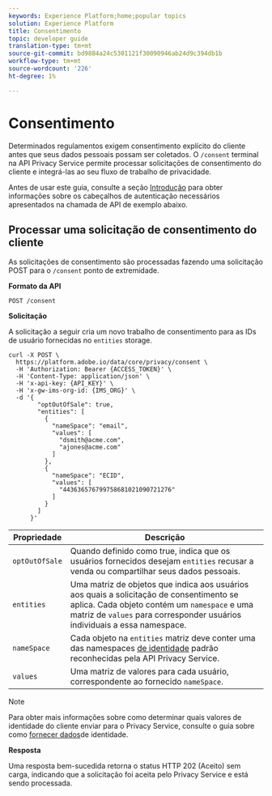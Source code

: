 ```yaml
---
keywords: Experience Platform;home;popular topics
solution: Experience Platform
title: Consentimento
topic: developer guide
translation-type: tm+mt
source-git-commit: bd9884a24c5301121f30090946ab24d9c394db1b
workflow-type: tm+mt
source-wordcount: '226'
ht-degree: 1%

---
```



# Consentimento

Determinados regulamentos exigem consentimento explícito do cliente antes que seus dados pessoais possam ser coletados. O `/consent` terminal na API Privacy Service permite processar solicitações de consentimento do cliente e integrá-las ao seu fluxo de trabalho de privacidade.

Antes de usar este guia, consulte a seção [Introdução](./getting-started.md) para obter informações sobre os cabeçalhos de autenticação necessários apresentados na chamada de API de exemplo abaixo.

## Processar uma solicitação de consentimento do cliente

As solicitações de consentimento são processadas fazendo uma solicitação POST para o `/consent` ponto de extremidade.

**Formato da API**

```http
POST /consent
```

**Solicitação**

A solicitação a seguir cria um novo trabalho de consentimento para as IDs de usuário fornecidas no `entities` storage.

```shell
curl -X POST \
  https://platform.adobe.io/data/core/privacy/consent \
  -H 'Authorization: Bearer {ACCESS_TOKEN}' \
  -H 'Content-Type: application/json' \
  -H 'x-api-key: {API_KEY}' \
  -H 'x-gw-ims-org-id: {IMS_ORG}' \
  -d '{
        "optOutOfSale": true,
        "entities": [
          {
            "nameSpace": "email",
            "values": [
              "dsmith@acme.com",
              "ajones@acme.com"
            ]
          },
          {
            "nameSpace": "ECID",
            "values": [
              "443636576799758681021090721276"
            ]
          }
        ]
      }'
```

| Propriedade | Descrição |
| --- | --- |
| `optOutOfSale` | Quando definido como true, indica que os usuários fornecidos desejam `entities` recusar a venda ou compartilhar seus dados pessoais. |
| `entities` | Uma matriz de objetos que indica aos usuários aos quais a solicitação de consentimento se aplica. Cada objeto contém um `namespace` e uma matriz de `values` para corresponder usuários individuais a essa namespace. |
| `nameSpace` | Cada objeto na `entities` matriz deve conter uma das namespaces [de identidade](./appendix.md#standard-namespaces) padrão reconhecidas pela API Privacy Service. |
| `values` | Uma matriz de valores para cada usuário, correspondente ao fornecido `nameSpace`. |

>[!NOTE]
>
>Para obter mais informações sobre como determinar quais valores de identidade do cliente enviar para o Privacy Service, consulte o guia sobre como [fornecer dados](../identity-data.md)de identidade.

**Resposta**

Uma resposta bem-sucedida retorna o status HTTP 202 (Aceito) sem carga, indicando que a solicitação foi aceita pelo Privacy Service e está sendo processada.